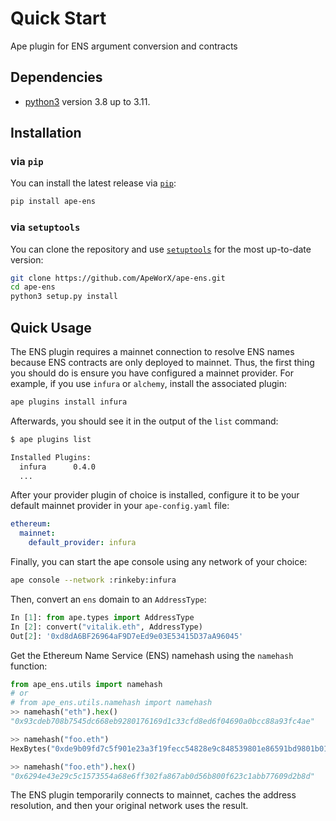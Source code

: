 # Quick Start

Ape plugin for ENS argument conversion and contracts

## Dependencies

- [python3](https://www.python.org/downloads) version 3.8 up to 3.11.

## Installation

### via `pip`

You can install the latest release via [`pip`](https://pypi.org/project/pip/):

```bash
pip install ape-ens
```

### via `setuptools`

You can clone the repository and use [`setuptools`](https://github.com/pypa/setuptools) for the most up-to-date version:

```bash
git clone https://github.com/ApeWorX/ape-ens.git
cd ape-ens
python3 setup.py install
```

## Quick Usage

The ENS plugin requires a mainnet connection to resolve ENS names because ENS contracts are only deployed to mainnet.
Thus, the first thing you should do is ensure you have configured a mainnet provider.
For example, if you use `infura` or `alchemy`, install the associated plugin:

```bash
ape plugins install infura
```

Afterwards, you should see it in the output of the `list` command:

```bash
$ ape plugins list

Installed Plugins:
  infura      0.4.0
  ...
```

After your provider plugin of choice is installed, configure it to be your default mainnet provider in your `ape-config.yaml` file:

```yaml
ethereum:
  mainnet:
    default_provider: infura
```

Finally, you can start the ape console using any network of your choice:

```bash
ape console --network :rinkeby:infura
```

Then, convert an `ens` domain to an `AddressType`:

```python
In [1]: from ape.types import AddressType
In [2]: convert("vitalik.eth", AddressType)
Out[2]: '0xd8dA6BF26964aF9D7eEd9e03E53415D37aA96045'
```

Get the Ethereum Name Service (ENS) namehash using the `namehash` function:

```py
from ape_ens.utils import namehash
# or
# from ape_ens.utils.namehash import namehash
>> namehash("eth").hex()
"0x93cdeb708b7545dc668eb9280176169d1c33cfd8ed6f04690a0bcc88a93fc4ae"

>> namehash("foo.eth")
HexBytes("0xde9b09fd7c5f901e23a3f19fecc54828e9c848539801e86591bd9801b019f84f")

>> namehash("foo.eth").hex()
"0x6294e43e29c5c1573554a68e6ff302fa867ab0d56b800f623c1abb77609d2b8d"
```

The ENS plugin temporarily connects to mainnet, caches the address resolution, and then your original network uses the result.
